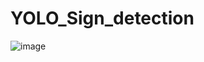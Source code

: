 # YOLO_Sign_detection
![image](https://github.com/gayathrik948/YOLO_Sign_detection/assets/32759142/3420a741-a4df-4e40-88c8-0ee38b422854)
